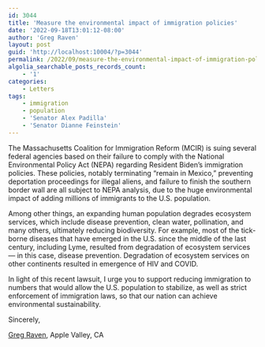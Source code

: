 ```yaml
---
id: 3044
title: 'Measure the environmental impact of immigration policies'
date: '2022-09-18T13:01:12-08:00'
author: 'Greg Raven'
layout: post
guid: 'http://localhost:10004/?p=3044'
permalink: /2022/09/measure-the-environmental-impact-of-immigration-policies/
algolia_searchable_posts_records_count:
    - '1'
categories:
    - Letters
tags:
    - immigration
    - population
    - 'Senator Alex Padilla'
    - 'Senator Dianne Feinstein'
---
```


The Massachusetts Coalition for Immigration Reform (MCIR) is suing several federal agencies based on their failure to comply with the National Environmental Policy Act (NEPA) regarding Resident Biden’s immigration policies. These policies, notably terminating “remain in Mexico,” preventing deportation proceedings for illegal aliens, and failure to finish the southern border wall are all subject to NEPA analysis, due to the huge environmental impact of adding millions of immigrants to the U.S. population.

Among other things, an expanding human population degrades ecosystem services, which include disease prevention, clean water, pollination, and many others, ultimately reducing biodiversity. For example, most of the tick-borne diseases that have emerged in the U.S. since the middle of the last century, including Lyme, resulted from degradation of ecosystem services — in this case, disease prevention. Degradation of ecosystem services on other continents resulted in emergence of HIV and COVID.

In light of this recent lawsuit, I urge you to support reducing immigration to numbers that would allow the U.S. population to stabilize, as well as strict enforcement of immigration laws, so that our nation can achieve environmental sustainability.

Sincerely,

[Greg Raven](https://www.gregraven.org/), Apple Valley, CA